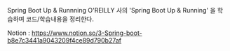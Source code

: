 Spring Boot Up & Runnning
O'REILLY 사의 'Spring Boot Up & Running' 을 학습하며 코드/학습내용을 정리한다.

Notion : https://www.notion.so/3-Spring-boot-b8e7c3441a9043209f4ce89d790b27af
